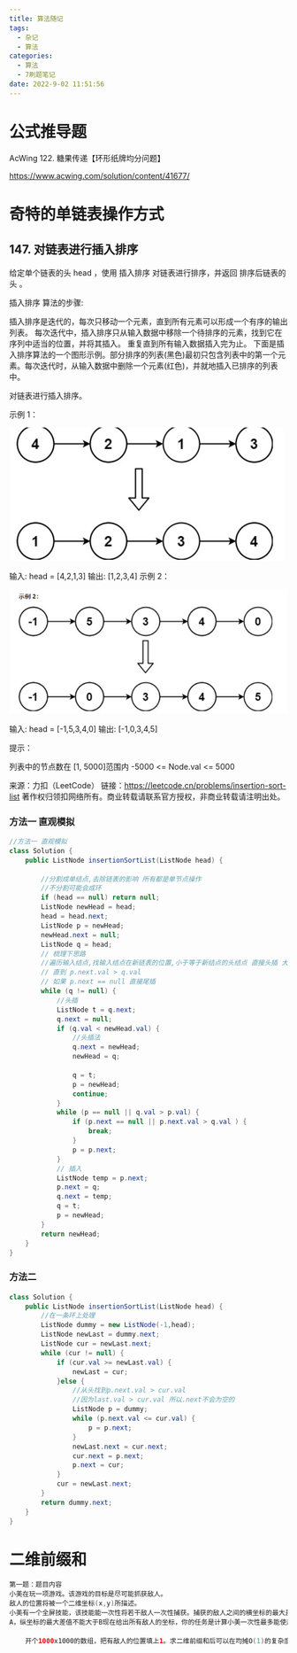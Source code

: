 ```yaml
---
title: 算法随记
tags:
  - 杂记
  - 算法
categories:
  - 算法
  - 7刷题笔记
date: 2022-9-02 11:51:56
---
```


# 公式推导题

AcWing 122. 糖果传递【环形纸牌均分问题】

https://www.acwing.com/solution/content/41677/

# 奇特的单链表操作方式



## 147. 对链表进行插入排序

给定单个链表的头 head ，使用 插入排序 对链表进行排序，并返回 排序后链表的头 。

插入排序 算法的步骤:

插入排序是迭代的，每次只移动一个元素，直到所有元素可以形成一个有序的输出列表。
每次迭代中，插入排序只从输入数据中移除一个待排序的元素，找到它在序列中适当的位置，并将其插入。
重复直到所有输入数据插入完为止。
下面是插入排序算法的一个图形示例。部分排序的列表(黑色)最初只包含列表中的第一个元素。每次迭代时，从输入数据中删除一个元素(红色)，并就地插入已排序的列表中。

对链表进行插入排序。





示例 1：

![image-20221022185240428](../../../images/image-20221022185240428.png)

输入: head = [4,2,1,3]
输出: [1,2,3,4]
示例 2：

![image-20221022185245435](../../../images/image-20221022185245435.png)

输入: head = [-1,5,3,4,0]
输出: [-1,0,3,4,5]


提示：

列表中的节点数在 [1, 5000]范围内
-5000 <= Node.val <= 5000

来源：力扣（LeetCode）
链接：https://leetcode.cn/problems/insertion-sort-list
著作权归领扣网络所有。商业转载请联系官方授权，非商业转载请注明出处。

### 方法一 直观模拟

```java
//方法一 直观模拟
class Solution {
    public ListNode insertionSortList(ListNode head) {
        
        //分割成单结点,去除链表的影响 所有都是单节点操作
        //不分割可能会成环
        if (head == null) return null;
        ListNode newHead = head;
        head = head.next;
        ListNode p = newHead;
        newHead.next = null;
        ListNode q = head;
        // 梳理下思路
        //遍历输入结点,找输入结点在新链表的位置,小于等于新结点的头结点 直接头插 大于则往后遍历,
        // 直到 p.next.val > q.val
        // 如果 p.next == null 直接尾插
        while (q != null) {
            //头插
            ListNode t = q.next;
            q.next = null;
            if (q.val < newHead.val) {
                //头插法
                q.next = newHead;
                newHead = q;

                q = t;
                p = newHead;
                continue;
            }
            while (p == null || q.val > p.val) {
                if (p.next == null || p.next.val > q.val ) {
                    break;
                }
                p = p.next;
            }
            // 插入
            ListNode temp = p.next;
            p.next = q;
            q.next = temp;
            q = t;
            p = newHead;
        }
        return newHead;
    }
}
```

### 方法二

```java
class Solution {
    public ListNode insertionSortList(ListNode head) {
        //在一条环上处理
        ListNode dummy = new ListNode(-1,head);
        ListNode newLast = dummy.next;
        ListNode cur = newLast.next;
        while (cur != null) {
            if (cur.val >= newLast.val) {
                newLast = cur;   
            }else {
                //从头找到p.next.val > cur.val
                //因为last.val > cur.val 所以.next不会为空的
                ListNode p = dummy;
                while (p.next.val <= cur.val) {
                    p = p.next;
                }
                newLast.next = cur.next;
                cur.next = p.next;
                p.next = cur;
            }
            cur = newLast.next;
        }
        return dummy.next;
    }
}
```

# 二维前缀和

```java
第一题：题目内容
小美在玩一项游戏。该游戏的目标是尽可能抓获敌人。
敌人的位置将被一个二维坐标(x,y)所描述。
小美有一个全屏技能，该技能能一次性将若干敌人一次性捕获。捕获的敌人之间的横坐标的最大差值不能大于
A，纵坐标的最大差值不能大于B现在给出所有敌人的坐标，你的任务是计算小美一次性最多能使用技能捕获多少敌人。

    开个1000x1000的数组，把有敌人的位置填上1。求二维前缀和后可以在均摊O(1)的复杂度内求出每个AxB大小的矩阵的和，也就是题目要的敌人数量。总复杂度瓶颈为开数组和预处理前缀和的O(max(x)*max(y)


```

